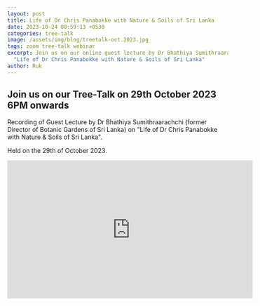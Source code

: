```yaml
---
layout: post
title: Life of Dr Chris Panabokke with Nature & Soils of Sri Lanka
date: 2023-10-24 08:59:13 +0530
categories: tree-talk
image: /assets/img/blog/treetalk-oct.2023.jpg
tags: zoom tree-talk webinar
excerpt: Join us on our online guest lecture by Dr Bhathiya Sumithraarachchi on
  "Life of Dr Chris Panabokke with Nature & Soils of Sri Lanka"
author: Ruk
---
```

## Join us on our Tree-Talk on 29th October 2023 6PM onwards

Recording of Guest Lecture by Dr Bhathiya Sumithraarachchi (former Director of Botanic Gardens of Sri Lanka) on "Life of Dr Chris Panabokke with Nature & Soils of Sri Lanka".

Held on the 29th of October 2023.

<iframe width="560" height="315" src="https://youtu.be/wtHwCM-ROCA?si=jUjWnftet25ExwQR" title="YouTube video player" frameborder="0" allow="accelerometer; autoplay; clipboard-write; encrypted-media; gyroscope; picture-in-picture; web-share" allowfullscreen></iframe>